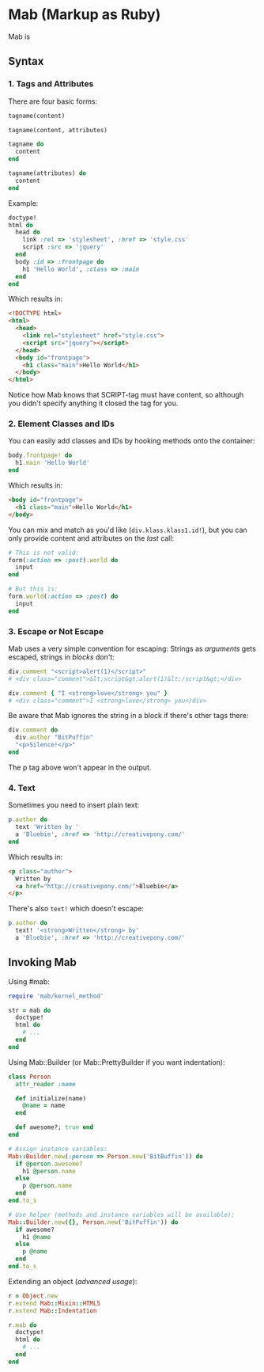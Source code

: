 Mab (Markup as Ruby)
====================

Mab is 


Syntax
------

### 1. Tags and Attributes

There are four basic forms:

```ruby
tagname(content)

tagname(content, attributes)

tagname do
  content
end

tagname(attributes) do
  content
end
```

Example:

```ruby
doctype!
html do
  head do
    link :rel => 'stylesheet', :href => 'style.css'
    script :src => 'jquery'
  end
  body :id => :frontpage do
    h1 'Hello World', :class => :main
  end
end
```

Which results in:

```html
<!DOCTYPE html>
<html>
  <head>
    <link rel="stylesheet" href="style.css">
    <script src="jquery"></script>
  </head>
  <body id="frontpage">
    <h1 class="main">Hello World</h1>
  </body>
</html>
```

Notice how Mab knows that SCRIPT-tag must have content, so although you didn't
specify anything it closed the tag for you.

### 2. Element Classes and IDs

You can easily add classes and IDs by hooking methods onto the container:

```ruby
body.frontpage! do
  h1.main 'Hello World'
end
```

Which results in:

```html
<body id="frontpage">
  <h1 class="main">Hello World</h1>
</body>
```

You can mix and match as you'd like (`div.klass.klass1.id!`), but you can only
provide content and attributes on the *last* call:

```ruby
# This is not valid:
form(:action => :post).world do
  input
end

# But this is:
form.world(:action => :post) do
  input
end
```

### 3. Escape or Not Escape

Mab uses a very simple convention for escaping: Strings as *arguments* gets
escaped, strings in *blocks* don't:

```ruby
div.comment "<script>alert(1)</script>"
# <div class="comment">&lt;script&gt;alert(1)&lt;/script&gt;</div>

div.comment { "I <strong>love</strong> you" }
# <div class="comment">I <strong>love</strong> you</div>
```

Be aware that Mab ignores the string in a block if there's other tags there:

```ruby
div.comment do
  div.author "BitPuffin"
  "<p>Silence!</p>"
end
```

The p tag above won't appear in the output.

### 4. Text

Sometimes you need to insert plain text:

```ruby
p.author do
  text 'Written by '
  a 'Bluebie', :href => 'http://creativepony.com/'
end
```

Which results in:

```html
<p class="author">
  Written by
  <a href="http://creativepony.com/">Bluebie</a>
</p>
```

There's also `text!` which doesn't escape:

```ruby
p.author do
  text! '<strong>Written</strong> by'
  a 'Bluebie', :href => 'http://creativepony.com/'
```


Invoking Mab
------------

Using #mab:

```ruby
require 'mab/kernel_method'

str = mab do
  doctype!
  html do
    # ...
  end
end
```

Using Mab::Builder (or Mab::PrettyBuilder if you want indentation):

```ruby
class Person
  attr_reader :name

  def initialize(name)
    @name = name
  end

  def awesome?; true end
end

# Assign instance variables:
Mab::Builder.new(:person => Person.new('BitBuffin')) do
  if @person.awesome?
    h1 @person.name
  else
    p @person.name
  end
end.to_s

# Use helper (methods and instance variables will be available):
Mab::Builder.new({}, Person.new('BitPuffin')) do
  if awesome?
    h1 @name
  else
    p @name
  end
end.to_s
```

Extending an object (*advanced usage*):

```ruby
r = Object.new
r.extend Mab::Mixin::HTML5
r.extend Mab::Indentation

r.mab do
  doctype!
  html do
    # ...
  end
end

```


